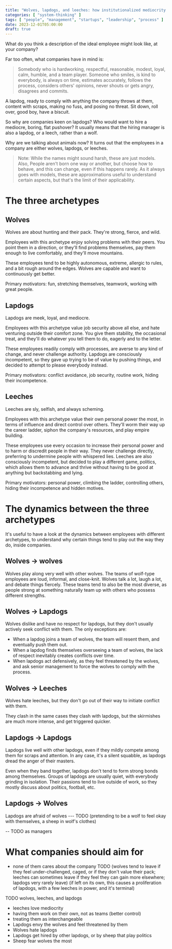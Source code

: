 ```yaml
---
title: "Wolves, lapdogs, and leeches: how institutionalized mediocrity and politics suck the soul out of companies"
categories: [ "system-thinking" ]
tags: [ "people", "management", "startups", "leadership", "process" ]
date: 2023-12-01T05:00:00
draft: true
---
```


What do you think a description of the ideal employee might look like, at your company?

Far too often, what companies have in mind is:

> Somebody who is hardworking, respectful, reasonable, modest, loyal, calm, humble, and a team player. Someone who smiles, is kind to everybody, is always on time, estimates accurately, follows the process, considers others' opinions, never shouts or gets angry, disagrees and commits.

A lapdog, ready to comply with anything the company throws at them, content with scraps, making no fuss, and posing no threat. Sit down, roll over, good boy, have a biscuit.

So why are companies keen on lapdogs? Who would want to hire a mediocre, boring, flat pushover? It usually means that the hiring manager is also a lapdog, or a leech, rather than a wolf.

Why are we talking about animals now? It turns out that the employees in a company are either wolves, lapdogs, or leeches. 

> Note: While the names might sound harsh, these are just models. Also, People aren't born one way or another, but choose how to behave, and this can change, even if this happens rarely. As it always goes with models, these are approximations useful to understand certain aspects, but that's the limit of their applicability.

# The three archetypes

## Wolves

Wolves are about hunting and their pack. They're strong, fierce, and wild.

Employees with this archetype enjoy solving problems with their peers. You point them in a direction, or they'll find problems themselves, pay them enough to live comfortably, and they'll move mountains.

These employees tend to be highly autonomous, extreme, allergic to rules, and a bit rough around the edges. Wolves are capable and want to continuously get better.

Primary motivators: fun, stretching themselves, teamwork, working with great people.

## Lapdogs

Lapdogs are meek, loyal, and mediocre. 

Employees with this archetype value job security above all else, and hate venturing outside their comfort zone. You give them stability, the occasional treat, and they'll do whatever you tell them to do, eagerly and to the letter.

These employees readily comply with processes, are averse to any kind of change, and never challenge authority. Lapdogs are consciously incompetent, so they gave up trying to be of value by pushing things, and decided to attempt to please everybody instead. 

Primary motivators: conflict avoidance, job security, routine work, hiding their incompetence.

## Leeches

Leeches are sly, selfish, and always scheming.

Employees with this archetype value their own personal power the most, in terms of influence and direct control over others. They'll worm their way up the career ladder, siphon the company's resources, and play empire building.

These employees use every occasion to increase their personal power and to harm or discredit people in their way. They never challenge directly, preferring to undermine people with whispered lies. Leeches are also consciously incompetent, but decided to play a different game, politics, which allows them to advance and thrive without having to be good at anything but backstabbing and lying.

Primary motivators: personal power, climbing the ladder, controlling others, hiding their incompetence and hidden motives.

# The dynamics between the three archetypes

It's useful to have a look at the dynamics between employees with different archetypes, to understand why certain things tend to play out the way they do, inside companies.

## Wolves -> wolves

Wolves play along very well with other wolves. The teams of wolf-type employees are loud, informal, and close-knit. Wolves talk a lot, laugh a lot, and debate things fiercely. These teams tend to also be the most diverse, as people strong at something naturally team up with others who possess different strengths.

## Wolves -> Lapdogs

Wolves dislike and have no respect for lapdogs, but they don't usually actively seek conflict with them. The only exceptions are:

- When a lapdog joins a team of wolves, the team will resent them, and eventually push them out.
- When a lapdog finds themselves overseeing a team of wolves, the lack of respect inevitably creates conflicts over time.
- When lapdogs act defensively, as they feel threatened by the wolves, and ask senior management to force the wolves to comply with the process.

## Wolves -> Leeches

Wolves hate leeches, but they don't go out of their way to initiate conflict with them.

They clash in the same cases they clash with lapdogs, but the skirmishes are much more intense, and get triggered quicker.

## Lapdogs -> Lapdogs

Lapdogs live well with other lapdogs, even if they mildly compete among them for scraps and attention. In any case, it's a silent squabble, as lapdogs dread the anger of their masters.

Even when they band together, lapdogs don't tend to form strong bonds among themselves. Groups of lapdogs are usually quiet, with everybody grinding in isolation. Their passions tend to live outside of work, so they mostly discuss about politics, football, etc.

## Lapdogs -> Wolves

Lapdogs are afraid of wolves --- TODO (pretending to be a wolf to feel okay with themselves, a sheep in wolf's clothes)

-- TODO as managers

# What companies should aim for

- none of them cares about the company
TODO (wolves tend to leave if they feel under-challenged, caged, or if they don't value their pack; leeches can sometimes leave if they feel they can gain more elsewhere; lapdogs very rarely leave)
(if left on its own, this causes a proliferation of lapdogs, with a few leeches in power, and it's terminal)

TODO wolves, leeches, and lapdogs

- leeches love mediocrity
- having them work on their own, not as teams (better control)
- treating them as interchangeable
- Lapdogs envy the wolves and feel threatened by them
- Wolves hate lapdogs
- Lapdogs get hired by other lapdogs, or by sheep that play politics
- Sheep fear wolves the most